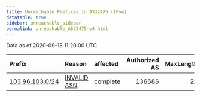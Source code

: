 ```yaml
---
title: Unreachable Prefixes in AS32475 (IPv4)
datatable: true
sidebar: unreachable_sidebar
permalink: unreachable_AS32475-v4.html
---
```


Data as of 2020-09-18 11:20:00 UTC


<div class="datatable-begin"></div>

| Prefix                                                   | Reason                                                                                                 | affected   |   Authorized AS |   MaxLength | Anchor                                       |   unreachable /24s |
|:---------------------------------------------------------|:-------------------------------------------------------------------------------------------------------|:-----------|----------------:|------------:|:---------------------------------------------|-------------------:|
| [103.96.103.0/24](https://stat.ripe.net/103.96.103.0/24) | [INVALID ASN](https://rpki-validator.ripe.net/announcement-preview?asn=AS32475&prefix=103.96.103.0/24) | complete   |          136686 |          22 | [APNIC](unreachable_APNIC_RPKI_Root-v4.html) |                  1 |

<div class="datatable-end"></div>